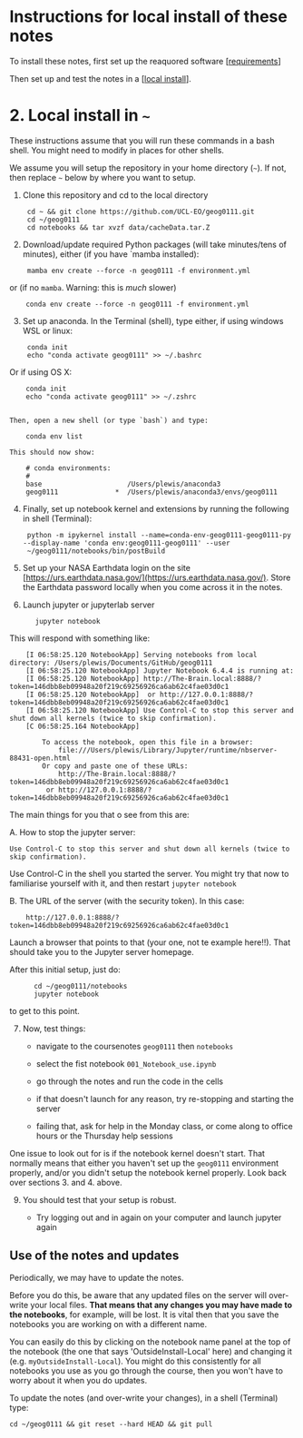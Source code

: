 
# Instructions for local install of these notes

To install these notes, first set up the reaquored software [[requirements](OutsideInstall-Requirements.md#1.-Requirements)] 

Then set up and test the notes in a [[local install](OutsideInstall-Local.md#2-local-install-in-)].


# 2. Local install in `~`

These instructions assume that you will run these commands in a bash shell. You might need to modify in places for other shells.

We assume you will setup the repository in your home directory (`~`). If not, then replace `~` below by where you want to setup.

1. Clone this repository and cd to the local directory

        cd ~ && git clone https://github.com/UCL-EO/geog0111.git
        cd ~/geog0111
        cd notebooks && tar xvzf data/cacheData.tar.Z

2. Download/update required Python packages (will take minutes/tens of minutes), either (if you have `mamba installed):

        mamba env create --force -n geog0111 -f environment.yml
        

or (if no `mamba`. Warning: this is *much* slower)

        conda env create --force -n geog0111 -f environment.yml

3. Set up anaconda. In the Terminal (shell), type either, if using windows WSL or linux:

        conda init
        echo "conda activate geog0111" >> ~/.bashrc
        
  Or if using OS X:
  
        conda init
        echo "conda activate geog0111" >> ~/.zshrc
 
 
    Then, open a new shell (or type `bash`) and type:
    
        conda env list
        
    This should now show:
    
        # conda environments:
        #
        base                     /Users/plewis/anaconda3
        geog0111              *  /Users/plewis/anaconda3/envs/geog0111

4. Finally, set up notebook kernel and extensions by running the following in shell (Terminal):

        python -m ipykernel install --name=conda-env-geog0111-geog0111-py --display-name 'conda env:geog0111-geog0111' --user
        ~/geog0111/notebooks/bin/postBuild

5. Set up your NASA Earthdata login on the site [https://urs.earthdata.nasa.gov/](https://urs.earthdata.nasa.gov/). Store the Earthdata password locally when you come across it in the notes.

6. Launch jupyter or jupyterlab server

          jupyter notebook


This will respond with something like:


        [I 06:58:25.120 NotebookApp] Serving notebooks from local directory: /Users/plewis/Documents/GitHub/geog0111
        [I 06:58:25.120 NotebookApp] Jupyter Notebook 6.4.4 is running at:
        [I 06:58:25.120 NotebookApp] http://The-Brain.local:8888/?token=146dbb8eb09948a20f219c69256926ca6ab62c4fae03d0c1
        [I 06:58:25.120 NotebookApp]  or http://127.0.0.1:8888/?token=146dbb8eb09948a20f219c69256926ca6ab62c4fae03d0c1
        [I 06:58:25.120 NotebookApp] Use Control-C to stop this server and shut down all kernels (twice to skip confirmation).
        [C 06:58:25.164 NotebookApp] 

            To access the notebook, open this file in a browser:
                file:///Users/plewis/Library/Jupyter/runtime/nbserver-88431-open.html
            Or copy and paste one of these URLs:
                http://The-Brain.local:8888/?token=146dbb8eb09948a20f219c69256926ca6ab62c4fae03d0c1
             or http://127.0.0.1:8888/?token=146dbb8eb09948a20f219c69256926ca6ab62c4fae03d0c1


The main things for you that o see from this are:

A. How to stop the jupyter server:
    
    Use Control-C to stop this server and shut down all kernels (twice to skip confirmation).
    
    
Use Control-C in the shell you started the server. You might try that now to familiarise yourself with it, and then restart `jupyter notebook`

B. The URL of the server (with the security token). In this case:

        http://127.0.0.1:8888/?token=146dbb8eb09948a20f219c69256926ca6ab62c4fae03d0c1
        
Launch a browser that points to that (your one, not te example here!!). That should take you to the Jupyter server homepage.

<!-- #region -->
After this initial setup, just do:


          cd ~/geog0111/notebooks
          jupyter notebook

to get to this point.
          

7. Now, test things:
 
   * navigate to the coursenotes `geog0111` then `notebooks`
   * select the fist notebook `001_Notebook_use.ipynb`
   * go through the notes and run the code in the cells

   * if that doesn't launch for any reason, try re-stopping and starting the server
   * failing that, ask for help in the Monday class, or come along to office hours or the Thursday help sessions

One issue to look out for is if the notebook kernel doesn't start. That normally means that either you haven't set up the  `geog0111` environment properly, and/or you didn't setup the notebook kernel properly. Look back over sections 3. and 4. above.

9. You should test that your setup is robust. 

   * Try logging out and in again on your computer and launch jupyter again
   
## Use of the notes and updates

Periodically, we may have to update the notes. 

Before you do this, be aware that any updated files on the server will over-write your local files. **That means that any changes you may have made to the notebooks**, for example, will be lost. It is vital then that you save the notebooks you are working on with a different name. 

You can easily do this by clicking on the notebook name panel at the top of the notebook (the one that says 'OutsideInstall-Local' here) and changing it (e.g. `myOutsideInstall-Local`). You might do this consistently for all notebooks you use as you go through the course, then you won't have to worry about it when you do updates.


To update the notes (and over-write your changes), in a shell (Terminal) type:

    cd ~/geog0111 && git reset --hard HEAD && git pull
    
<!-- #endregion -->

